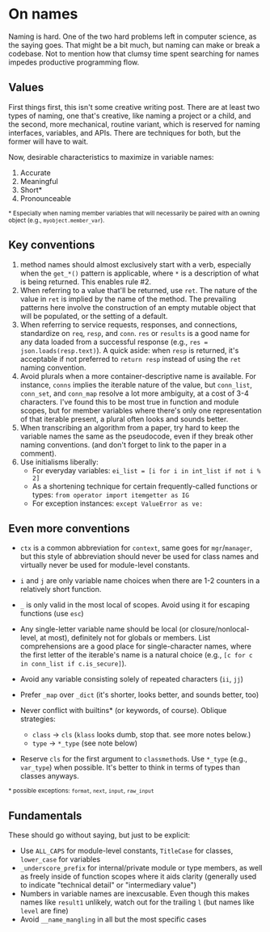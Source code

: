 # On names

Naming is hard. One of the two hard problems left in computer science,
as the saying goes. That might be a bit much, but naming can make or
break a codebase. Not to mention how that clumsy time spent searching
for names impedes productive programming flow.

## Values

First things first, this isn't some creative writing post. There are
at least two types of naming, one that's creative, like naming a
project or a child, and the second, more mechanical, routine variant,
which is reserved for naming interfaces, variables, and APIs. There
are techniques for both, but the former will have to wait.

Now, desirable characteristics to maximize in variable names:

1. Accurate
2. Meaningful
3. Short*
4. Pronounceable

<small>\* Especially when naming member variables that will necessarily be
   paired with an owning object (e.g., `myobject.member_var`).</small>

## Key conventions

1. method names should almost exclusively start with a verb, especially
   when the `get_*()` pattern is applicable, where `*` is a description of
   what is being returned. This enables rule #2.
2. When referring to a value that'll be returned, use `ret`. The
   nature of the value in `ret` is implied by the name of the
   method. The prevailing patterns here involve the construction of an
   empty mutable object that will be populated, or the setting of a
   default.
3. When referring to service requests, responses, and connections, standardize
   on `req`, `resp`, and `conn`. `res` or `results` is a good name
   for any data loaded from a successful response
   (e.g., `res = json.loads(resp.text)`).
   A quick aside: when `resp` is returned, it's acceptable if not
   preferred to `return resp` instead of using the `ret` naming
   convention.
4. Avoid plurals when a more container-descriptive name is
   available. For instance, `conns` implies the iterable nature of the
   value, but `conn_list`, `conn_set`, and `conn_map` resolve a lot
   more ambiguity, at a cost of 3-4 characters. I've found this to be
   most true in function and module scopes, but for member variables
   where there's only one representation of that iterable present, a
   plural often looks and sounds better.
5. When transcribing an algorithm from a paper, try hard to keep the
   variable names the same as the pseudocode, even if they break other
   naming conventions. (and don't forget to link to the paper in a
   comment).
6. Use initialisms liberally:
     * For everyday variables: `ei_list = [i for i in int_list if not i % 2]`
     * As a shortening technique for certain frequently-called
     functions or types: `from operator import itemgetter as IG`
     * For exception instances: `except ValueError as ve:`

## Even more conventions

- `ctx` is a common abbreviation for `context`, same goes for
  `mgr`/`manager`, but this style of abbreviation should never
  be used for class names and virtually never be used for
  module-level constants.
- `i` and `j` are only variable name choices when there are 1-2
  counters in a relatively short function.
- `_` is only valid in the most local of scopes. Avoid using it for
  escaping functions (use `esc`)
- Any single-letter variable name should be local (or
  closure/nonlocal-level, at most), definitely not for globals or
  members. List comprehensions are a good place for single-character
  names, where the first letter of the iterable's name is a natural
  choice (e.g., `[c for c in conn_list if c.is_secure]`).
- Avoid any variable consisting solely of repeated characters (`ii`, `jj`)
- Prefer `_map` over `_dict` (it's shorter, looks better, and sounds
  better, too)
- Never conflict with builtins* (or keywords, of course). Oblique strategies:

  * `class` -> `cls` (`klass` looks dumb, stop that. see more notes below.)
  * `type` -> `*_type` (see note below)

- Reserve `cls` for the first argument to `classmethod`s. Use `*_type`
  (e.g., `var_type`) when possible. It's better to think in terms of
  types than classes anyways.

<small>\* possible exceptions: `format`, `next`, `input`, `raw_input`</small>

## Fundamentals

These should go without saying, but just to be explicit:

* Use `ALL_CAPS` for module-level constants, `TitleCase` for classes,
  `lower_case` for variables
* `_underscore_prefix` for internal/private module or type members, as
  well as freely inside of function scopes where it aids clarity
  (generally used to indicate "technical detail" or "intermediary
  value")
* Numbers in variable names are inexcusable. Even though this makes
  names like `result1` unlikely, watch out for the trailing `l`
  (but names like `level` are fine)
* Avoid `__name_mangling` in all but the most specific cases
